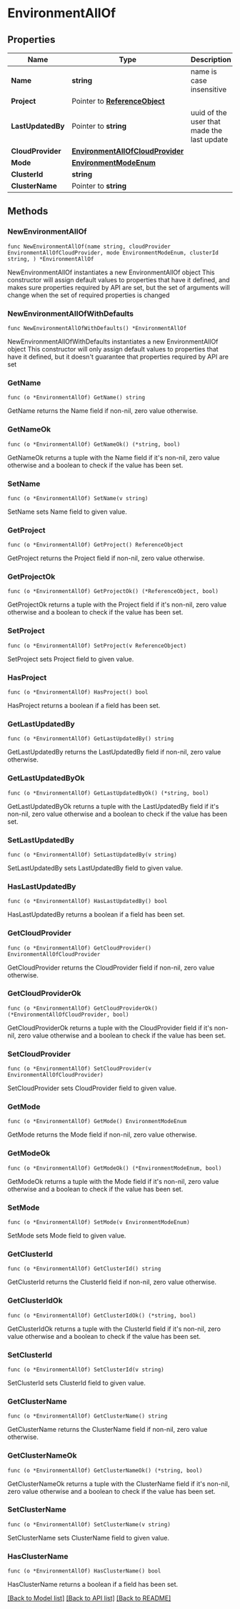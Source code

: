 # EnvironmentAllOf

## Properties

Name | Type | Description | Notes
------------ | ------------- | ------------- | -------------
**Name** | **string** | name is case insensitive | 
**Project** | Pointer to [**ReferenceObject**](ReferenceObject.md) |  | [optional] 
**LastUpdatedBy** | Pointer to **string** | uuid of the user that made the last update | [optional] 
**CloudProvider** | [**EnvironmentAllOfCloudProvider**](EnvironmentAllOfCloudProvider.md) |  | 
**Mode** | [**EnvironmentModeEnum**](EnvironmentModeEnum.md) |  | 
**ClusterId** | **string** |  | 
**ClusterName** | Pointer to **string** |  | [optional] 

## Methods

### NewEnvironmentAllOf

`func NewEnvironmentAllOf(name string, cloudProvider EnvironmentAllOfCloudProvider, mode EnvironmentModeEnum, clusterId string, ) *EnvironmentAllOf`

NewEnvironmentAllOf instantiates a new EnvironmentAllOf object
This constructor will assign default values to properties that have it defined,
and makes sure properties required by API are set, but the set of arguments
will change when the set of required properties is changed

### NewEnvironmentAllOfWithDefaults

`func NewEnvironmentAllOfWithDefaults() *EnvironmentAllOf`

NewEnvironmentAllOfWithDefaults instantiates a new EnvironmentAllOf object
This constructor will only assign default values to properties that have it defined,
but it doesn't guarantee that properties required by API are set

### GetName

`func (o *EnvironmentAllOf) GetName() string`

GetName returns the Name field if non-nil, zero value otherwise.

### GetNameOk

`func (o *EnvironmentAllOf) GetNameOk() (*string, bool)`

GetNameOk returns a tuple with the Name field if it's non-nil, zero value otherwise
and a boolean to check if the value has been set.

### SetName

`func (o *EnvironmentAllOf) SetName(v string)`

SetName sets Name field to given value.


### GetProject

`func (o *EnvironmentAllOf) GetProject() ReferenceObject`

GetProject returns the Project field if non-nil, zero value otherwise.

### GetProjectOk

`func (o *EnvironmentAllOf) GetProjectOk() (*ReferenceObject, bool)`

GetProjectOk returns a tuple with the Project field if it's non-nil, zero value otherwise
and a boolean to check if the value has been set.

### SetProject

`func (o *EnvironmentAllOf) SetProject(v ReferenceObject)`

SetProject sets Project field to given value.

### HasProject

`func (o *EnvironmentAllOf) HasProject() bool`

HasProject returns a boolean if a field has been set.

### GetLastUpdatedBy

`func (o *EnvironmentAllOf) GetLastUpdatedBy() string`

GetLastUpdatedBy returns the LastUpdatedBy field if non-nil, zero value otherwise.

### GetLastUpdatedByOk

`func (o *EnvironmentAllOf) GetLastUpdatedByOk() (*string, bool)`

GetLastUpdatedByOk returns a tuple with the LastUpdatedBy field if it's non-nil, zero value otherwise
and a boolean to check if the value has been set.

### SetLastUpdatedBy

`func (o *EnvironmentAllOf) SetLastUpdatedBy(v string)`

SetLastUpdatedBy sets LastUpdatedBy field to given value.

### HasLastUpdatedBy

`func (o *EnvironmentAllOf) HasLastUpdatedBy() bool`

HasLastUpdatedBy returns a boolean if a field has been set.

### GetCloudProvider

`func (o *EnvironmentAllOf) GetCloudProvider() EnvironmentAllOfCloudProvider`

GetCloudProvider returns the CloudProvider field if non-nil, zero value otherwise.

### GetCloudProviderOk

`func (o *EnvironmentAllOf) GetCloudProviderOk() (*EnvironmentAllOfCloudProvider, bool)`

GetCloudProviderOk returns a tuple with the CloudProvider field if it's non-nil, zero value otherwise
and a boolean to check if the value has been set.

### SetCloudProvider

`func (o *EnvironmentAllOf) SetCloudProvider(v EnvironmentAllOfCloudProvider)`

SetCloudProvider sets CloudProvider field to given value.


### GetMode

`func (o *EnvironmentAllOf) GetMode() EnvironmentModeEnum`

GetMode returns the Mode field if non-nil, zero value otherwise.

### GetModeOk

`func (o *EnvironmentAllOf) GetModeOk() (*EnvironmentModeEnum, bool)`

GetModeOk returns a tuple with the Mode field if it's non-nil, zero value otherwise
and a boolean to check if the value has been set.

### SetMode

`func (o *EnvironmentAllOf) SetMode(v EnvironmentModeEnum)`

SetMode sets Mode field to given value.


### GetClusterId

`func (o *EnvironmentAllOf) GetClusterId() string`

GetClusterId returns the ClusterId field if non-nil, zero value otherwise.

### GetClusterIdOk

`func (o *EnvironmentAllOf) GetClusterIdOk() (*string, bool)`

GetClusterIdOk returns a tuple with the ClusterId field if it's non-nil, zero value otherwise
and a boolean to check if the value has been set.

### SetClusterId

`func (o *EnvironmentAllOf) SetClusterId(v string)`

SetClusterId sets ClusterId field to given value.


### GetClusterName

`func (o *EnvironmentAllOf) GetClusterName() string`

GetClusterName returns the ClusterName field if non-nil, zero value otherwise.

### GetClusterNameOk

`func (o *EnvironmentAllOf) GetClusterNameOk() (*string, bool)`

GetClusterNameOk returns a tuple with the ClusterName field if it's non-nil, zero value otherwise
and a boolean to check if the value has been set.

### SetClusterName

`func (o *EnvironmentAllOf) SetClusterName(v string)`

SetClusterName sets ClusterName field to given value.

### HasClusterName

`func (o *EnvironmentAllOf) HasClusterName() bool`

HasClusterName returns a boolean if a field has been set.


[[Back to Model list]](../README.md#documentation-for-models) [[Back to API list]](../README.md#documentation-for-api-endpoints) [[Back to README]](../README.md)


